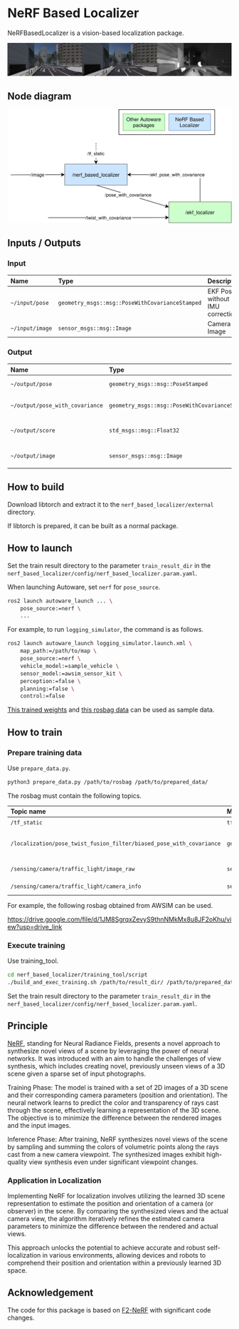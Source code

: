 # NeRF Based Localizer

NeRFBasedLocalizer is a vision-based localization package.

![example_of_result](./doc_image/example_of_result.png)

## Node diagram

![node diagram](./doc_image/node_diagram.drawio.svg)

## Inputs / Outputs

### Input

| Name            | Type                                            | Description                      |
| :---------------| :---------------------------------------------- | :------------------------------- |
| `~/input/pose`  | `geometry_msgs::msg::PoseWithCovarianceStamped` | EKF Pose without IMU correction. |
| `~/input/image` | `sensor_msgs::msg::Image`                       | Camera Image                     |

### Output

| Name                            | Type                                            | Description                    |
| :------------------------------ | :---------------------------------------------- | :----------------------------- |
| `~/output/pose`                 | `geometry_msgs::msg::PoseStamped`               | estimated pose                 |
| `~/output/pose_with_covariance` | `geometry_msgs::msg::PoseWithCovarianceStamped` | estimated pose with covariance |
| `~/output/score`                | `std_msgs::msg::Float32`                        | estimated score of nerf        |
| `~/output/image`                | `sensor_msgs::msg::Image`                       | estimated image of nerf        |

## How to build

Download libtorch and extract it to the `nerf_based_localizer/external` directory.

If libtorch is prepared, it can be built as a normal package.

## How to launch

Set the train result directory to the parameter `train_result_dir` in the `nerf_based_localizer/config/nerf_based_localizer.param.yaml`.

When launching Autoware, set `nerf` for `pose_source`.

```bash
ros2 launch autoware_launch ... \
    pose_source:=nerf \
    ...
```

For example, to run `logging_simulator`, the command is as follows.

```bash
ros2 launch autoware_launch logging_simulator.launch.xml \
    map_path:=/path/to/map \
    pose_source:=nerf \
    vehicle_model:=sample_vehicle \
    sensor_model:=awsim_sensor_kit \
    perception:=false \
    planning:=false \
    control:=false
```

[This trained weights](https://drive.google.com/file/d/1w4hLw7aJ_o6OM8XCCXyNPZTGIy4ah9aZ/view?usp=sharing) and [this rosbag data](https://drive.google.com/file/d/1uMVwQQFcfs8JOqfoA1FqfH_fLPwQ71jK/view) can be used as sample data.

## How to train

### Prepare training data

Use `prepare_data.py`.

```bash
python3 prepare_data.py /path/to/rosbag /path/to/prepared_data/
```

The rosbag must contain the following topics.

| Topic name                                                           | Message type                                    | Description                     |
| :------------------------------------------------------------------- | :---------------------------------------------- | :------------------------------ |
| `/tf_static`                                                         | `tf2_msgs::msg::TFMessage`                      | tf_static                       |
| `/localization/pose_twist_fusion_filter/biased_pose_with_covariance` | `geometry_msgs::msg::PoseWithCovarianceStamped` | EKF Pose without IMU correction |
| `/sensing/camera/traffic_light/image_raw`                            | `sensor_msgs::msg::Image`                       | Camera Image                    |
| `/sensing/camera/traffic_light/camera_info`                          | `sensor_msgs::msg::CameraInfo`                  | Camera Info                     |

For example, the following rosbag obtained from AWSIM can be used.

<https://drive.google.com/file/d/1JM8SgrqxZevyS9thnNMkMx8u8JF2oKhu/view?usp=drive_link>

### Execute training

Use training_tool.

```bash
cd nerf_based_localizer/training_tool/script
./build_and_exec_training.sh /path/to/result_dir/ /path/to/prepared_data/
```

Set the train result directory to the parameter `train_result_dir` in the `nerf_based_localizer/config/nerf_based_localizer.param.yaml`.

## Principle

[NeRF](https://www.matthewtancik.com/nerf), standing for Neural Radiance Fields, presents a novel approach to synthesize novel views of a scene by leveraging the power of neural networks. It was introduced with an aim to handle the challenges of view synthesis, which includes creating novel, previously unseen views of a 3D scene given a sparse set of input photographs.

Training Phase: The model is trained with a set of 2D images of a 3D scene and their corresponding camera parameters (position and orientation). The neural network learns to predict the color and transparency of rays cast through the scene, effectively learning a representation of the 3D scene. The objective is to minimize the difference between the rendered images and the input images.

Inference Phase: After training, NeRF synthesizes novel views of the scene by sampling and summing the colors of volumetric points along the rays cast from a new camera viewpoint. The synthesized images exhibit high-quality view synthesis even under significant viewpoint changes.

### Application in Localization

Implementing NeRF for localization involves utilizing the learned 3D scene representation to estimate the position and orientation of a camera (or observer) in the scene. By comparing the synthesized views and the actual camera view, the algorithm iteratively refines the estimated camera parameters to minimize the difference between the rendered and actual views.

This approach unlocks the potential to achieve accurate and robust self-localization in various environments, allowing devices and robots to comprehend their position and orientation within a previously learned 3D space.

## Acknowledgement

The code for this package is based on [F2-NeRF](https://github.com/Totoro97/f2-nerf) with significant code changes.

